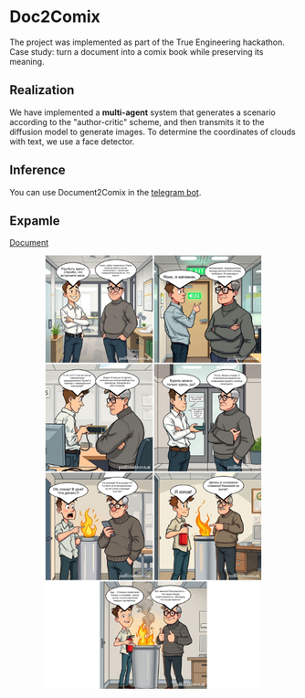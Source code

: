 # Doc2Comix

The project was implemented as part of the True Engineering hackathon. Case study: turn a document into a comix book while preserving its meaning. 

## Realization
We have implemented a **multi-agent** system that generates a scenario according to the "author-critic" scheme, and then transmits it to the diffusion model to generate images. To determine the coordinates of clouds with text, we use a face detector.

## Inference
You can use Document2Comix in the [telegram bot](https://t.me/docs_to_comics_bot).

## Expamle

[Document](./data/Правила%20записи%20иа%20первичный%20прием,%20ЦПК%20ФТС.pdf)

<div align="center">
  <img src="./src/comix.jpg" width="75%" alt="comix">
</div>